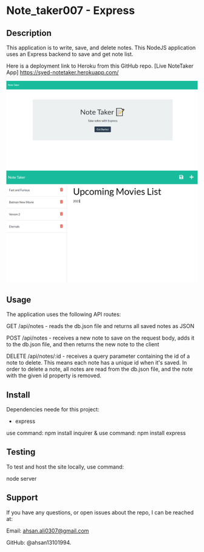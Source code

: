 # Note_taker007 - Express 

## Description
This application is to write, save, and delete notes. This NodeJS application uses an Express backend to save and get note list.

Here is a deployment link to Heroku from this GitHub repo. [Live NoteTaker App] https://syed-notetaker.herokuapp.com/


![NoteTaker homepage](public/assets/images/homepage.PNG) 
![NoteTaker Notespage](public/assets/images/Notetaker-list.PNG)

## Usage
The application uses the following API routes:

GET /api/notes - reads the db.json file and returns all saved notes as JSON

POST /api/notes - receives a new note to save on the request body, adds it to the db.json file, and then returns the new note to the client

DELETE /api/notes/:id - receives a query parameter containing the id of a note to delete. This means each note has a unique id when it's saved. In order to delete a note, all notes are read from the db.json file, and the note with the given id property is removed.

## Install 
Dependencies neede for this project:

- express

use command: npm install inquirer & use command: npm install express

## Testing 
To test and host the site locally, use command: 

node server

## Support

If you have any questions, or open issues about the repo, I can be reached at: 

Email: ahsan.ali0307@gmail.com 

GitHub: @ahsan13101994.